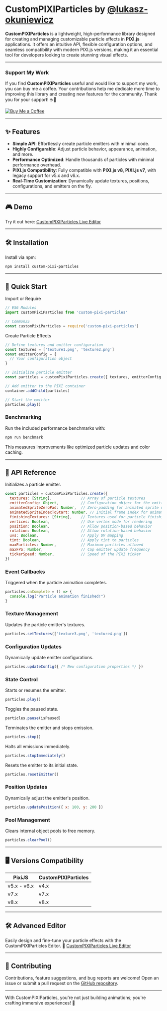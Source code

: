 # CustomPIXIParticles by [@lukasz-okuniewicz](http://github.com/lukasz-okuniewicz)

**CustomPIXIParticles** is a lightweight, high-performance library designed for creating and managing customizable particle effects in **PIXI.js** applications. It offers an intuitive API, flexible configuration options, and seamless compatibility with modern PIXI.js versions, making it an essential tool for developers looking to create stunning visual effects.

---

### Support My Work
If you find **CustomPIXIParticles** useful and would like to support my work, you can buy me a coffee. Your contributions help me dedicate more time to improving this library and creating new features for the community. Thank you for your support! ☕💖

[![Buy Me a Coffee](https://img.shields.io/badge/Buy%20Me%20a%20Coffee-Support%20My%20Work-orange?logo=buy-me-a-coffee&logoColor=white)](https://buymeacoffee.com/lukasz.okuniewicz)

---

## ✨ Features
- **Simple API**: Effortlessly create particle emitters with minimal code.
- **Highly Configurable**: Adjust particle behavior, appearance, animation, and more.
- **Performance Optimized**: Handle thousands of particles with minimal performance overhead.
- **PIXI.js Compatibility**: Fully compatible with **PIXI.js v8**, **PIXI.js v7**, with legacy support for v5.x and v6.x.
- **Real-Time Customization**: Dynamically update textures, positions, configurations, and emitters on the fly.

---

## 🎮 Demo
Try it out here: [CustomPIXIParticles Live Editor](https://okuniewicz.eu/)

---

## 🛠️ Installation

Install via npm:

```bash
npm install custom-pixi-particles
```

---

## 🚀 Quick Start
Import or Require
```javascript
// ES6 Modules
import customPixiParticles from 'custom-pixi-particles'

// CommonJS
const customPixiParticles = require('custom-pixi-particles')
```

Create Particle Effects
```javascript
// Define textures and emitter configuration
const textures = ['texture1.png', 'texture2.png']
const emitterConfig = {
  // Your configuration object
}

// Initialize particle emitter
const particles = customPixiParticles.create({ textures, emitterConfig })

// Add emitter to the PIXI container
container.addChild(particles)

// Start the emitter
particles.play()
```

### Benchmarking
Run the included performance benchmarks with:

```bash
npm run benchmark
```

This measures improvements like optimized particle updates and color caching.

---

## 📖 API Reference
Initializes a particle emitter.
```javascript
const particles = customPixiParticles.create({
  textures: [String],             // Array of particle textures
  emitterConfig: Object,          // Configuration object for the emitter
  animatedSpriteZeroPad: Number,  // Zero-padding for animated sprite names
  animatedSpriteIndexToStart: Number, // Initial frame index for animated sprites
  finishingTextures: [String],    // Textures used for particle finishing
  vertices: Boolean,              // Use vertex mode for rendering
  position: Boolean,              // Allow position-based behavior
  rotation: Boolean,              // Allow rotation-based behavior
  uvs: Boolean,                   // Apply UV mapping
  tint: Boolean,                  // Apply tint to particles
  maxParticles: Number,           // Maximum particles allowed
  maxFPS: Number,                 // Cap emitter update frequency
  tickerSpeed: Number,            // Speed of the PIXI ticker
})
```

### Event Callbacks
Triggered when the particle animation completes.
```javascript
particles.onComplete = () => {
  console.log("Particle animation finished!")
}
```

### Texture Management
Updates the particle emitter's textures.
```javascript
particles.setTextures(['texture3.png', 'texture4.png'])
```

### Configuration Updates
Dynamically update emitter configurations.
```javascript
particles.updateConfig({ /* New configuration properties */ })
```

### State Control
Starts or resumes the emitter.
```javascript
particles.play()
```
Toggles the paused state.
```javascript
particles.pause(isPaused)
```
Terminates the emitter and stops emission.
```javascript
particles.stop()
```
Halts all emissions immediately.
```javascript
particles.stopImmediately()
```
Resets the emitter to its initial state.
```javascript
particles.resetEmitter()
```

### Position Updates
Dynamically adjust the emitter's position.
```javascript
particles.updatePosition({ x: 100, y: 200 })
```

### Pool Management
Clears internal object pools to free memory.
```javascript
particles.clearPool()
```

---

## 🖥️ Versions Compatibility
| PixiJS      | CustomPIXIParticles |
|-------------|---------------------|
| v5.x - v6.x | v4.x                |
| v7.x        | v7.x                |
| v8.x        | v8.x                |

---

## 🛠️ Advanced Editor
Easily design and fine-tune your particle effects with the CustomPIXIParticles Editor.
🔗 [CustomPIXIParticles Live Editor](https://okuniewicz.eu/)

---

## 🤝 Contributing
Contributions, feature suggestions, and bug reports are welcome! Open an issue or submit a pull request on the [GitHub repository](https://github.com/lukasz-okuniewicz/custom-pixi-particles).

---

With CustomPIXIParticles, you're not just building animations; you're crafting immersive experiences! 🌟
